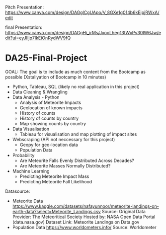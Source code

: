 Pitch Presentation:
https://www.canva.com/design/DAGgICgUApo/V_8GXe1g014b6kEjpjRWxA/edit

final Presentation:
https://www.canva.com/design/DAGgHi_irMs/JxooLheg13tWxPv30lW6Jw/edit?ui=eyJIIjp7IkEiOnRydWV9fQ

# DA25-Final-Project

GOAL: The goal is to include as much content from the Bootcamp as possible (Xstaliyation of Bootcamp in 10 minutes)
- Python, Tableau, SQL (likely no real application in this project)
- Data Cleaning & Wrangling
- Data Analysis - Python
  - Analysis of Meteorite Impacts
  - Geolocation of known impacts
  - History of counts
  - History of counts by country
  - Map showing counts by country
- Data Visualisation
  - Tableau for visualisation and map plotting of impact sites
- Webscraping (API not neccessary for this project)
  - Geopy for geo-location data
  - Population Data
- Probability
  - Are Meteorite Falls Evenly Distributed Across Decades?
  - Are Meteorite Masses Normally Distributed?
- Machine Learning
  - Predicting Meteorite Impact Mass
  - Predicting Meteorite Fall Likelihood 

Datasource:
- Meteorite Data
https://www.kaggle.com/datasets/nafayunnoor/meteorite-landings-on-earth-data?select=Meteorite_Landings.csv
Source:
Original Data Provider: The Meteoritical Society
Hosted by: NASA Open Data Portal (data.nasa.gov)
Dataset Link: Meteorite Landings on Data.gov
- Population Data
https://www.worldometers.info/
Source: Worldometer


 

